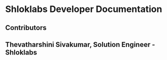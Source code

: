 # Shloklabs Developer Documentation

## Contributors
## Thevatharshini Sivakumar, Solution Engineer - Shloklabs
